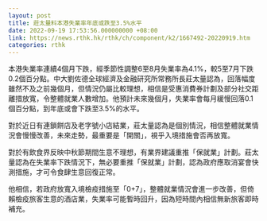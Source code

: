 ```yaml
---
layout: post
title: 莊太量料本港失業率年底或跌至3.5%水平
date: 2022-09-19 17:53:56.000000000 +08:00
link: https://news.rthk.hk/rthk/ch/component/k2/1667492-20220919.htm
categories: rthk
---
```


本港失業率連續4個月下跌，經季節性調整6至8月失業率為4.1%，較5至7月下跌0.2個百分點。中大劉佐德全球經濟及金融研究所常務所長莊太量認為，回落幅度雖然不及之前幾個月，但情況仍屬比較理想，相信是受惠消費券計劃及部分社交距離措放寬，令整體就業人數增加。他預計未來幾個月，失業率會每月緩慢回落0.1個百分點，到年底或會下跌至3.5%的水平。

對於近日有連鎖餅店及老字號小店結業，莊太量認為是個別情況，相信整體就業情況會慢慢改善，未來走勢，最重要是「開關」，視乎入境措施會否再放寬。

對於有飲食界反映中秋節期間生意不理想，有業界建議重推「保就業」計劃。莊太量認為在失業率下跌情況下，無必要重推「保就業」計劃，認為政府應取消宴會快測措施，才可令食肆生意回復正常。

他相信，若政府放寬入境檢疫措施至「0+7」，整體就業情況會進一步改善，但倚賴檢疫旅客生意的酒店業，失業率可能暫時回升，因為短時間內相信無新旅客即時補充。
